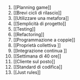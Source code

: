 1. [[Planning game]]
2. [[Brevi cicli di rilascio]]
3. [[Utilizzare una metafora]]
4. [[Semplicità di progetto]]
5. [[Testing]]
6. [[Refactoring]] 
7. [[Programmazione a coppie]]
8. [[Proprietà collettiva ]]
9. [[Integrazione continua ]]
10. [[Settimana di 40 ore]]
11. [[Cliente sul posto]]
12. [[Standard di codifica]]
13. [[Just rules]] 
